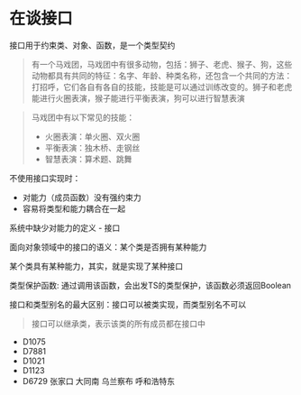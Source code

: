 # 在谈接口
接口用于约束类、对象、函数，是一个类型契约

> 有一个马戏团，马戏团中有很多动物，包括：狮子、老虎、猴子、狗，这些动物都具有共同的特征：名字、年龄、种类名称，还包含一个共同的方法：打招呼，它们各自有各自的技能，技能是可以通过训练改变的。狮子和老虎能进行火圈表演，猴子能进行平衡表演，狗可以进行智慧表演

> 马戏团中有以下常见的技能：
> - 火圈表演：单火圈、双火圈
> - 平衡表演：独木桥、走钢丝
> - 智慧表演：算术题、跳舞

不使用接口实现时：

- 对能力（成员函数）没有强约束力
- 容易将类型和能力耦合在一起

系统中缺少对能力的定义 - 接口

面向对象领域中的接口的语义：某个类是否拥有某种能力

某个类具有某种能力，其实，就是实现了某种接口

类型保护函数: 通过调用该函数，会出发TS的类型保护，该函数必须返回Boolean

接口和类型别名的最大区别：接口可以被类实现，而类型别名不可以

> 接口可以继承类，表示该类的所有成员都在接口中

- D1075
- D7881
- D1021
- D1123
- D6729
张家口 大同南 乌兰察布 呼和浩特东




